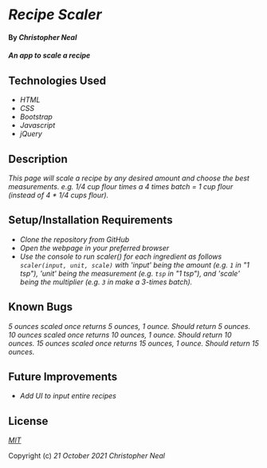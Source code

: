# _Recipe Scaler_

#### By _**Christopher Neal**_

#### _An app to scale a recipe_

## Technologies Used

* _HTML_
* _CSS_
* _Bootstrap_
* _Javascript_
* _jQuery_

## Description

_This page will scale a recipe by any desired amount and choose the best measurements. e.g. 1/4 cup flour times a 4 times batch = 1 cup flour (instead of 4 * 1/4 cups flour)._

## Setup/Installation Requirements

* _Clone the repository from GitHub_
* _Open the webpage in your preferred browser_
* _Use the console to run scaler() for each ingredient as follows `scaler(input, unit, scale)` with 'input' being the amount (e.g. `1` in "1 tsp"), 'unit' being the measurement (e.g. `tsp` in "1 tsp"), and 'scale' being the multiplier (e.g. `3` in make a 3-times batch)._

## Known Bugs

_5 ounces scaled once returns 5 ounces, 1 ounce.  Should return 5 ounces._
_10 ounces scaled once returns 10 ounces, 1 ounce.  Should return 10 ounces._
_15 ounces scaled once returns 15 ounces, 1 ounce.  Should return 15 ounces._

## Future Improvements

* _Add UI to input entire recipes_

## License

_[MIT](https://opensource.org/licenses/MIT)_

Copyright (c) _21 October 2021_ _Christopher Neal_